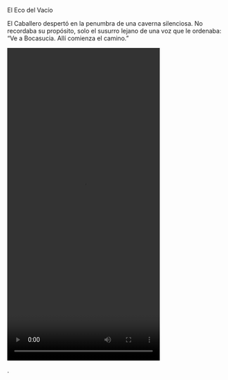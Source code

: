 El Eco del Vacío

El Caballero despertó en la penumbra de una caverna silenciosa. No recordaba su propósito, solo el susurro lejano de una voz que le ordenaba:
“Ve a Bocasucia. Allí comienza el camino.”


<video src="https://files.fm/f/vwpxd2phjj" width="352" height="720"></video>


.
